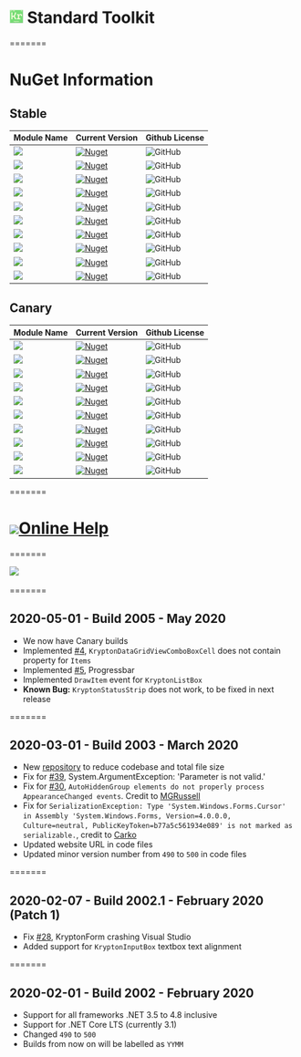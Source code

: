# <img src="https://github.com/Krypton-Suite/Standard-Toolkit/blob/master/Krypton.png"> Standard Toolkit

=======

# NuGet Information

## Stable

| Module Name | Current Version | Github License | 
|---|---|---|
| <img src="https://img.shields.io/badge/Module-Core-brightgreen.svg" />           | [![Nuget](https://img.shields.io/nuget/v/Krypton.Toolkit)](https://www.nuget.org/packages/Krypton.Toolkit/)               | ![GitHub](https://img.shields.io/github/license/Wagnerp/Krypton-Toolkit-Suite-NET-Core.svg) |
| <img src="https://img.shields.io/badge/Module-Core Lite-brightgreen.svg" />      | [![Nuget](https://img.shields.io/nuget/v/Krypton.Toolkit.Lite)](https://www.nuget.org/packages/Krypton.Toolkit.Lite/)     | ![GitHub](https://img.shields.io/github/license/Wagnerp/Krypton-Toolkit-Suite-NET-Core.svg) |
| <img src="https://img.shields.io/badge/Module-Docking-brightgreen.svg" />        | [![Nuget](https://img.shields.io/nuget/v/Krypton.Docking)](https://www.nuget.org/packages/Krypton.Docking/)               | ![GitHub](https://img.shields.io/github/license/Wagnerp/Krypton-Toolkit-Suite-NET-Core.svg) |
| <img src="https://img.shields.io/badge/Module-Docking Lite-brightgreen.svg" />   | [![Nuget](https://img.shields.io/nuget/v/Krypton.Docking.Lite)](https://www.nuget.org/packages/Krypton.Docking.Lite/)     | ![GitHub](https://img.shields.io/github/license/Wagnerp/Krypton-Toolkit-Suite-NET-Core.svg) |
| <img src="https://img.shields.io/badge/Module-Navigator-brightgreen.svg" />      | [![Nuget](https://img.shields.io/nuget/v/Krypton.Navigator)](https://www.nuget.org/packages/Krypton.Navigator/)           | ![GitHub](https://img.shields.io/github/license/Wagnerp/Krypton-Toolkit-Suite-NET-Core.svg) |
| <img src="https://img.shields.io/badge/Module-Navigator Lite-brightgreen.svg" /> | [![Nuget](https://img.shields.io/nuget/v/Krypton.Navigator.Lite)](https://www.nuget.org/packages/Krypton.Navigator.Lite/) | ![GitHub](https://img.shields.io/github/license/Wagnerp/Krypton-Toolkit-Suite-NET-Core.svg) |
| <img src="https://img.shields.io/badge/Module-Ribbon-brightgreen.svg" />         | [![Nuget](https://img.shields.io/nuget/v/Krypton.Ribbon)](https://www.nuget.org/packages/Krypton.Ribbon/)                 | ![GitHub](https://img.shields.io/github/license/Wagnerp/Krypton-Toolkit-Suite-NET-Core.svg) |
| <img src="https://img.shields.io/badge/Module-Ribbon Lite-brightgreen.svg" />    | [![Nuget](https://img.shields.io/nuget/v/Krypton.Ribbon.Lite)](https://www.nuget.org/packages/Krypton.Ribbon.Lite/)       | ![GitHub](https://img.shields.io/github/license/Wagnerp/Krypton-Toolkit-Suite-NET-Core.svg) |
| <img src="https://img.shields.io/badge/Module-Workspace-brightgreen.svg" />      | [![Nuget](https://img.shields.io/nuget/v/Krypton.Workspace)](https://www.nuget.org/packages/Krypton.Workspace/)           | ![GitHub](https://img.shields.io/github/license/Wagnerp/Krypton-Toolkit-Suite-NET-Core.svg) |
| <img src="https://img.shields.io/badge/Module-Workspace Lite-brightgreen.svg" /> | [![Nuget](https://img.shields.io/nuget/v/Krypton.Workspace.Lite)](https://www.nuget.org/packages/Krypton.Workspace.Lite/) | ![GitHub](https://img.shields.io/github/license/Wagnerp/Krypton-Toolkit-Suite-NET-Core.svg) |

## Canary

| Module Name | Current Version | Github License | 
|---|---|---|
| <img src="https://img.shields.io/badge/Module-Core-yellow.svg" />           | [![Nuget](https://img.shields.io/nuget/v/Krypton.Toolkit.Canary)](https://www.nuget.org/packages/Krypton.Toolkit.Canary/)               | ![GitHub](https://img.shields.io/github/license/Wagnerp/Krypton-Toolkit-Suite-NET-Core.svg) |
| <img src="https://img.shields.io/badge/Module-Core Lite-yellow.svg" />      | [![Nuget](https://img.shields.io/nuget/v/Krypton.Toolkit.Canary.Lite)](https://www.nuget.org/packages/Krypton.Toolkit.Canary.Lite/)     | ![GitHub](https://img.shields.io/github/license/Wagnerp/Krypton-Toolkit-Suite-NET-Core.svg) |
| <img src="https://img.shields.io/badge/Module-Docking-yellow.svg" />        | [![Nuget](https://img.shields.io/nuget/v/Krypton.Docking.Canary)](https://www.nuget.org/packages/Krypton.Docking.Canary/)               | ![GitHub](https://img.shields.io/github/license/Wagnerp/Krypton-Toolkit-Suite-NET-Core.svg) |
| <img src="https://img.shields.io/badge/Module-Docking Lite-yellow.svg" />   | [![Nuget](https://img.shields.io/nuget/v/Krypton.Docking.Canary.Lite)](https://www.nuget.org/packages/Krypton.Docking.Canary.Lite/)     | ![GitHub](https://img.shields.io/github/license/Wagnerp/Krypton-Toolkit-Suite-NET-Core.svg) |
| <img src="https://img.shields.io/badge/Module-Navigator-yellow.svg" />      | [![Nuget](https://img.shields.io/nuget/v/Krypton.Navigator.Canary)](https://www.nuget.org/packages/Krypton.Navigator.Canary/)           | ![GitHub](https://img.shields.io/github/license/Wagnerp/Krypton-Toolkit-Suite-NET-Core.svg) |
| <img src="https://img.shields.io/badge/Module-Navigator Lite-yellow.svg" /> | [![Nuget](https://img.shields.io/nuget/v/Krypton.Navigator.Canary.Lite)](https://www.nuget.org/packages/Krypton.Navigator.Canary.Lite/) | ![GitHub](https://img.shields.io/github/license/Wagnerp/Krypton-Toolkit-Suite-NET-Core.svg) |
| <img src="https://img.shields.io/badge/Module-Ribbon-yellow.svg" />         | [![Nuget](https://img.shields.io/nuget/v/Krypton.Ribbon.Canary)](https://www.nuget.org/packages/Krypton.Ribbon.Canary/)                 | ![GitHub](https://img.shields.io/github/license/Wagnerp/Krypton-Toolkit-Suite-NET-Core.svg) |
| <img src="https://img.shields.io/badge/Module-Ribbon Lite-yellow.svg" />    | [![Nuget](https://img.shields.io/nuget/v/Krypton.Ribbon.Canary.Lite)](https://www.nuget.org/packages/Krypton.Ribbon.Canary.Lite/)       | ![GitHub](https://img.shields.io/github/license/Wagnerp/Krypton-Toolkit-Suite-NET-Core.svg) |
| <img src="https://img.shields.io/badge/Module-Workspace-yellow.svg" />      | [![Nuget](https://img.shields.io/nuget/v/Krypton.Workspace.Canary)](https://www.nuget.org/packages/Krypton.Workspace.Canary/)           | ![GitHub](https://img.shields.io/github/license/Wagnerp/Krypton-Toolkit-Suite-NET-Core.svg) |
| <img src="https://img.shields.io/badge/Module-Workspace Lite-yellow.svg" /> | [![Nuget](https://img.shields.io/nuget/v/Krypton.Workspace.Canary.Lite)](https://www.nuget.org/packages/Krypton.Workspace.Canary.Lite/) | ![GitHub](https://img.shields.io/github/license/Wagnerp/Krypton-Toolkit-Suite-NET-Core.svg) |

=======

# <img src="https://github.com/Wagnerp/Krypton-Toolkit-Suite-NET-Core/blob/master/Assets/PNG/Help/Help_1_48_x_48.png" /><a href="https://krypton-suite.github.io/Standard-Toolkit-Online-Help/Source/Help/Output/index.html">Online Help</a>

=======

<a href="https://discord.gg/CRjF6fY" alt="Join our Krypton Toolkit community Discord server"><img src="https://img.shields.io/badge/Discord-Join%20our%20server-7289DA" /></a>

=======

## 2020-05-01 - Build 2005 - May 2020
* We now have Canary builds
* Implemented [#4](https://github.com/Krypton-Suite/Standard-Toolkit/issues/4), `KryptonDataGridViewComboBoxCell` does not contain property for `Items`
* Implemented [#5](https://github.com/Krypton-Suite/Standard-Toolkit/issues/5), Progressbar
* Implemented `DrawItem` event for `KryptonListBox`
* **Known Bug:** `KryptonStatusStrip` does not work, to be fixed in next release

=======

## 2020-03-01 - Build 2003 - March 2020
* New [repository](https://github.com/Krypton-Suite/Standard-Toolkit) to reduce codebase and total file size
* Fix for [#39](https://github.com/Wagnerp/Krypton-Toolkit-Suite-NET-Core/issues/39), System.ArgumentException: 'Parameter is not valid.'
* Fix for [#30](https://github.com/Wagnerp/Krypton-Toolkit-Suite-NET-Core/issues/30), `AutoHiddenGroup elements do not properly process AppearanceChanged events`. Credit to [MGRussell](https://github.com/MGRussell)
* Fix for `SerializationException: Type 'System.Windows.Forms.Cursor' in Assembly 'System.Windows.Forms, Version=4.0.0.0, Culture=neutral, PublicKeyToken=b77a5c561934e089' is not marked as serializable.`, credit to [Carko](https://github.com/Carko)
* Updated website URL in code files
* Updated minor version number from `490` to `500` in code files

=======

## 2020-02-07 - Build 2002.1 - February 2020 (Patch 1)
* Fix [#28](https://github.com/Wagnerp/Krypton-Toolkit-Suite-NET-Core/issues/28), KryptonForm crashing Visual Studio
* Added support for `KryptonInputBox` textbox text alignment

=======

## 2020-02-01 - Build 2002 - February 2020

* Support for all frameworks .NET 3.5 to 4.8 inclusive
* Support for .NET Core LTS (currently 3.1)
* Changed `490` to `500`
* Builds from now on will be labelled as `YYMM`

